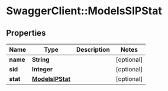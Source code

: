# SwaggerClient::ModelsSIPStat

## Properties
Name | Type | Description | Notes
------------ | ------------- | ------------- | -------------
**name** | **String** |  | [optional] 
**sid** | **Integer** |  | [optional] 
**stat** | [**ModelsIPStat**](ModelsIPStat.md) |  | [optional] 


